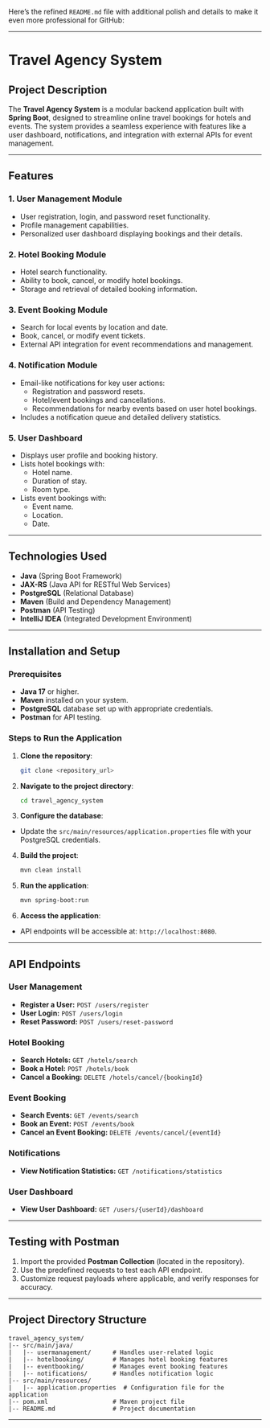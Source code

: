 Here’s the refined `README.md` file with additional polish and details to make it even more professional for GitHub:

---

# Travel Agency System

## Project Description
The **Travel Agency System** is a modular backend application built with **Spring Boot**, designed to streamline online travel bookings for hotels and events. The system provides a seamless experience with features like a user dashboard, notifications, and integration with external APIs for event management.

---

## Features

### 1. **User Management Module**
- User registration, login, and password reset functionality.
- Profile management capabilities.
- Personalized user dashboard displaying bookings and their details.

### 2. **Hotel Booking Module**
- Hotel search functionality.
- Ability to book, cancel, or modify hotel bookings.
- Storage and retrieval of detailed booking information.

### 3. **Event Booking Module**
- Search for local events by location and date.
- Book, cancel, or modify event tickets.
- External API integration for event recommendations and management.

### 4. **Notification Module**
- Email-like notifications for key user actions:
  - Registration and password resets.
  - Hotel/event bookings and cancellations.
  - Recommendations for nearby events based on user hotel bookings.
- Includes a notification queue and detailed delivery statistics.

### 5. **User Dashboard**
- Displays user profile and booking history.
- Lists hotel bookings with:
  - Hotel name.
  - Duration of stay.
  - Room type.
- Lists event bookings with:
  - Event name.
  - Location.
  - Date.

---

## Technologies Used
- **Java** (Spring Boot Framework)
- **JAX-RS** (Java API for RESTful Web Services)
- **PostgreSQL** (Relational Database)
- **Maven** (Build and Dependency Management)
- **Postman** (API Testing)
- **IntelliJ IDEA** (Integrated Development Environment)

---

## Installation and Setup

### Prerequisites
- **Java 17** or higher.
- **Maven** installed on your system.
- **PostgreSQL** database set up with appropriate credentials.
- **Postman** for API testing.

### Steps to Run the Application
1. **Clone the repository**:
   ```bash
   git clone <repository_url>
   ```
2. **Navigate to the project directory**:
   ```bash
   cd travel_agency_system
   ```
3. **Configure the database**:
  - Update the `src/main/resources/application.properties` file with your PostgreSQL credentials.
4. **Build the project**:
   ```bash
   mvn clean install
   ```
5. **Run the application**:
   ```bash
   mvn spring-boot:run
   ```
6. **Access the application**:
  - API endpoints will be accessible at: `http://localhost:8080`.

---

## API Endpoints

### User Management
- **Register a User:** `POST /users/register`
- **User Login:** `POST /users/login`
- **Reset Password:** `POST /users/reset-password`

### Hotel Booking
- **Search Hotels:** `GET /hotels/search`
- **Book a Hotel:** `POST /hotels/book`
- **Cancel a Booking:** `DELETE /hotels/cancel/{bookingId}`

### Event Booking
- **Search Events:** `GET /events/search`
- **Book an Event:** `POST /events/book`
- **Cancel an Event Booking:** `DELETE /events/cancel/{eventId}`

### Notifications
- **View Notification Statistics:** `GET /notifications/statistics`

### User Dashboard
- **View User Dashboard:** `GET /users/{userId}/dashboard`

---

## Testing with Postman

1. Import the provided **Postman Collection** (located in the repository).
2. Use the predefined requests to test each API endpoint.
3. Customize request payloads where applicable, and verify responses for accuracy.

---

## Project Directory Structure
```
travel_agency_system/
|-- src/main/java/
|   |-- usermanagement/      # Handles user-related logic
|   |-- hotelbooking/        # Manages hotel booking features
|   |-- eventbooking/        # Manages event booking features
|   |-- notifications/       # Handles notification logic
|-- src/main/resources/
|   |-- application.properties  # Configuration file for the application
|-- pom.xml                  # Maven project file
|-- README.md                # Project documentation
```

---

